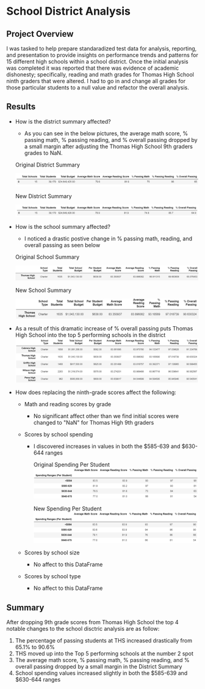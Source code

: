 # School District Analysis
## Project Overview
I was tasked to help prepare standaradized test data for analysis, reporting, and presentation to provide insights on performance trends and patterns for 15 different high schools within a school district. Once the initial analysis was completed it was reported that there was evidence of academic dishonesty; specifically, reading and math grades for Thomas High School ninth graders that were altered. I had to go in and change all grades for those particular students to a null value and refactor the overall analysis.

## Results
- How is the district summary affected?
  - As you can see in the below pictures, the average math score, % passing math, % passing reading, and % overall passing dropped by a small margin after adjusting the Thomas High School 9th graders grades to NaN.
  
  Original District Summary
  
  ![Original District Summary](https://github.com/RyanWhited/School_District_Analysis/blob/main/Resources/Original%20District%20Summary.jpg)
  
  New District Summary
  
  ![New Disctrict Summary](https://github.com/RyanWhited/School_District_Analysis/blob/main/Resources/New%20District%20Summary.jpg)

- How is the school summary affected?
  - I noticed a drastic postive change in % passing math, reading, and overall passing as seen below
  
  Original School Summary
  
  ![Original School Summary](https://github.com/RyanWhited/School_District_Analysis/blob/main/Resources/Orginal%20School%20Summary.jpg)
  
  New School Summary
  
  ![New School Summary](https://github.com/RyanWhited/School_District_Analysis/blob/main/Resources/New%20School%20Summary.jpg)

- As a result of this dramatic increase of % overall passing puts Thomas High School into the top 5 performing schools in the district
  ![Top 5 Schools](https://github.com/RyanWhited/School_District_Analysis/blob/main/Resources/Top%205%20Schools.jpg)
  
- How does replacing the ninth-grade scores affect the following:

  - Math and reading scores by grade
    - No significant affect other than we find initial scores were changed to "NaN" for Thomas High 9th graders
    
  - Scores by school spending
    - I discovered increases in values in both the $585-639 and $630-644 ranges
    
      Original Spending Per Student
      ![Original Spending Per Student](https://github.com/RyanWhited/School_District_Analysis/blob/main/Resources/Original%20Spending%20Per%20Student.jpg)
      
      New Spending Per Student
      ![Original Spending Per Student](https://github.com/RyanWhited/School_District_Analysis/blob/main/Resources/New%20Spending%20Per%20Student.jpg)   
    
  - Scores by school size
    - No affect to this DataFrame
    
  - Scores by school type
    - No affect to this DataFrame
    
 ## Summary
 
 After dropping 9th grade scores from Thomas High School the top 4 notable changes to the school disctric analysis are as follow:
  1. The percentage of passing students at THS increased drastically from 65.1% to 90.6%
  2. THS moved up into the Top 5 performing schools at the number 2 spot
  3. The average math score, % passing math, % passing reading, and % overall passing dropped by a small margin in the District Summary
  4. School spending values increased slightly in both the $585-639 and $630-644 ranges
  
